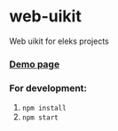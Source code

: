 # web-uikit
Web uikit for eleks projects

### [Demo page](http://eleks-front-end.github.io/web-uikit/)

### For development:
1. ```npm install```
1. ```npm start```
